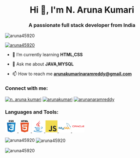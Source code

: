 <h1 align="center">Hi 👋, I'm N. Aruna Kumari</h1>
<h3 align="center">A passionate full stack developer from India</h3>

<p align="left"> <img src="https://komarev.com/ghpvc/?username=aruna45920&label=Profile%20views&color=0e75b6&style=flat" alt="aruna45920" /> </p>

<p align="left"> <a href="https://github.com/ryo-ma/github-profile-trophy"><img src="https://github-profile-trophy.vercel.app/?username=aruna45920" alt="aruna45920" /></a> </p>

- 🌱 I’m currently learning **HTML,CSS**

- 💬 Ask me about **JAVA,MYSQL**

- 📫 How to reach me **arunakumarinaramreddy@gmail.com**

<h3 align="left">Connect with me:</h3>
<p align="left">
<a href="https://linkedin.com/in/n. aruna kumari" target="blank"><img align="center" src="https://raw.githubusercontent.com/rahuldkjain/github-profile-readme-generator/master/src/images/icons/Social/linked-in-alt.svg" alt="n. aruna kumari" height="30" width="40" /></a>
<a href="https://www.codechef.com/users/arunakumari" target="blank"><img align="center" src="https://cdn.jsdelivr.net/npm/simple-icons@3.1.0/icons/codechef.svg" alt="arunakumari" height="30" width="40" /></a>
<a href="https://www.hackerrank.com/arunanaramreddy" target="blank"><img align="center" src="https://raw.githubusercontent.com/rahuldkjain/github-profile-readme-generator/master/src/images/icons/Social/hackerrank.svg" alt="arunanaramreddy" height="30" width="40" /></a>
</p>

<h3 align="left">Languages and Tools:</h3>
<p align="left"> <a href="https://www.w3schools.com/css/" target="_blank" rel="noreferrer"> <img src="https://raw.githubusercontent.com/devicons/devicon/master/icons/css3/css3-original-wordmark.svg" alt="css3" width="40" height="40"/> </a> <a href="https://www.w3.org/html/" target="_blank" rel="noreferrer"> <img src="https://raw.githubusercontent.com/devicons/devicon/master/icons/html5/html5-original-wordmark.svg" alt="html5" width="40" height="40"/> </a> <a href="https://www.java.com" target="_blank" rel="noreferrer"> <img src="https://raw.githubusercontent.com/devicons/devicon/master/icons/java/java-original.svg" alt="java" width="40" height="40"/> </a> <a href="https://developer.mozilla.org/en-US/docs/Web/JavaScript" target="_blank" rel="noreferrer"> <img src="https://raw.githubusercontent.com/devicons/devicon/master/icons/javascript/javascript-original.svg" alt="javascript" width="40" height="40"/> </a> <a href="https://www.mysql.com/" target="_blank" rel="noreferrer"> <img src="https://raw.githubusercontent.com/devicons/devicon/master/icons/mysql/mysql-original-wordmark.svg" alt="mysql" width="40" height="40"/> </a> <a href="https://www.oracle.com/" target="_blank" rel="noreferrer"> <img src="https://raw.githubusercontent.com/devicons/devicon/master/icons/oracle/oracle-original.svg" alt="oracle" width="40" height="40"/> </a> </p>

<p><img align="left" src="https://github-readme-stats.vercel.app/api/top-langs?username=aruna45920&show_icons=true&locale=en&layout=compact" alt="aruna45920" /></p>

<p>&nbsp;<img align="center" src="https://github-readme-stats.vercel.app/api?username=aruna45920&show_icons=true&locale=en" alt="aruna45920" /></p>

<p><img align="center" src="https://github-readme-streak-stats.herokuapp.com/?user=aruna45920&" alt="aruna45920" /></p>
